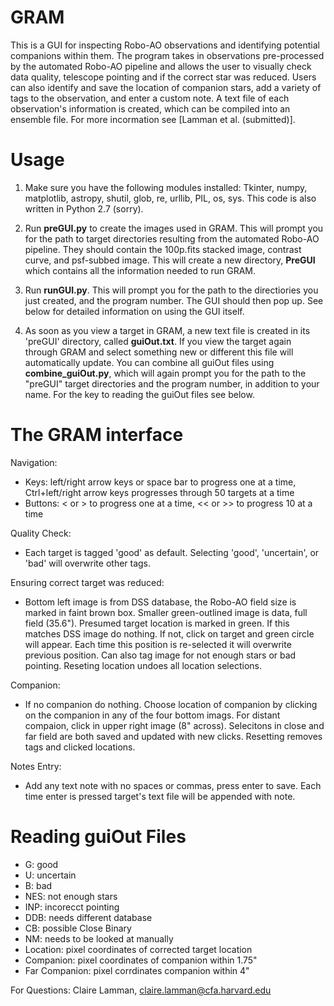 # GRAM
This is a GUI for inspecting Robo-AO observations and identifying potential companions within them. The program takes in observations pre-processed by the automated Robo-AO pipeline and allows the user to visually check data quality, telescope pointing and if the correct star was reduced. Users can also identify and save the location of companion stars, add a variety of tags to the observation, and enter a custom note. A text file of each observation's information is created, which can be compiled into an ensemble file. For more incormation see [Lamman et al. (submitted)].

# Usage
1. Make sure you have the following modules installed: Tkinter, numpy, matplotlib, astropy, shutil, glob, re, urllib, PIL, os, sys. This code is also written in Python 2.7 (sorry).

2. Run **preGUI.py** to create the images used in GRAM. This will prompt you for the path to target directories resulting from the automated Robo-AO pipeline. They should contain the 100p.fits stacked image, contrast curve, and psf-subbed image. This will create a new directory, **PreGUI** which contains all the information needed to run GRAM.

3. Run **runGUI.py**. This will prompt you for the path to the directiories you just created, and the program number. The GUI should then pop up. See below for detailed information on using the GUI itself.

4. As soon as you view a target in GRAM, a new text file is created in its 'preGUI' directory, called **guiOut.txt**. If you view the target again through GRAM and select something new or different this file will automatically update. You can combine all guiOut files using **combine_guiOut.py**, which will again prompt you for the path to the "preGUI" target directories and the program number, in addition to your name. For the key to reading the guiOut files see below.

# The GRAM interface

Navigation:
- Keys: left/right arrow keys or space bar to progress one at a time, Ctrl+left/right arrow keys progresses through 50 targets at a time
- Buttons: < or > to progress one at a time, << or >> to progress 10 at a time

Quality Check:
- Each target is tagged 'good' as default. Selecting 'good', 'uncertain', or 'bad' will overwrite other tags. 

Ensuring correct target was reduced:
- Bottom left image is from DSS database, the Robo-AO field size is marked in faint brown box. Smaller green-outlined image is data, full field (35.6"). Presumed target location is marked in green. If this matches DSS image do nothing. If not, click on target and green circle will appear. Each time this position is re-selected it will overwrite previous position. Can also tag image for not enough stars or bad pointing. Reseting location undoes all location selections.

Companion:
- If no companion do nothing. Choose location of companion by clicking on the companion in any of the four bottom imags. For distant compaion, click in upper right image (8" across). Selecitons in close and far field are both saved and updated with new clicks. Resetting removes tags and clicked locations.

Notes Entry:
- Add any text note with no spaces or commas, press enter to save. Each time enter is pressed target's text file will be appended with note.


# Reading guiOut Files
- G: good
- U: uncertain
- B: bad
- NES: not enough stars
- INP: incorecct pointing
- DDB: needs different database
- CB: possible Close Binary
- NM: needs to be looked at manually
- Location: pixel coordinates of corrected target location
- Companion: pixel coordinates of companion within 1.75"
- Far Companion: pixel corrdinates companion within 4"


For Questions: Claire Lamman, claire.lamman@cfa.harvard.edu
